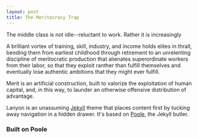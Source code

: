 ```yaml
---
layout: post
title: The Meritocracy Trap
---
```


The middle class is not idle--reluctant to work. Rather it is increasingly

A brilliant vortex of training, skill, industry, and income holds elites in thrall, bending them from earliest childhood through retirement to an unrelenting discipline of meritocratic production that alienates superordinate workers from their labor, so that they exploit ranther than fulfill themselves and eventually lose authentic ambitions that they might ever fulfill.

Merit is an artificial construction, built to valorize the exploitation of human capital, and, in this way, to launder an otherwise offensive distribution of advantage.



Lanyon is an unassuming [Jekyll](http://jekyllrb.com) theme that places content first by tucking away navigation in a hidden drawer. It's based on [Poole](http://getpoole.com), the Jekyll butler.

### Built on Poole
